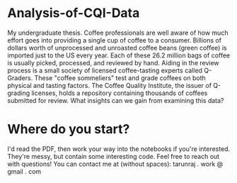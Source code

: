 # Analysis-of-CQI-Data
My undergraduate thesis. Coffee professionals are well aware of how much effort goes into providing a single cup of coffee to a consumer. Billions of dollars worth of unprocessed and unroasted coffee beans (green coffee) is imported just to the US every year. Each of these 26.2 million bags of coffee is usually picked, processed, and reviewed by hand. Aiding in the review process is a small society of licensed coffee-tasting experts called Q-Graders. These "coffee sommeliers" test and grade coffees on both physical and tasting factors. The Coffee Quality Institute, the issuer of Q-grading licenses, holds a repository containing thousands of coffees submitted for review. What insights can we gain from examining this data?

# Where do you start?
I'd read the PDF, then work your way into the notebooks if you're interested. They're messy, but contain some interesting code. Feel free to reach out with questions! You can contact me at (without spaces):
tarunraj . work @ gmail . com
